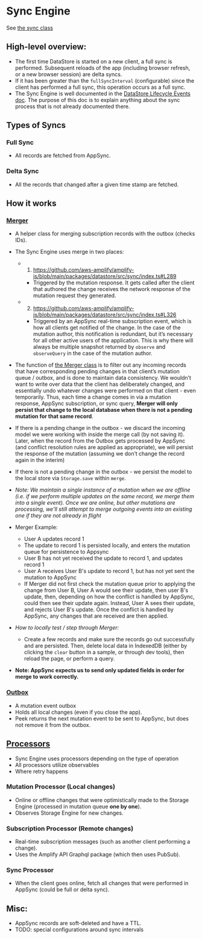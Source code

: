 # Sync Engine

See [the sync class](packages/datastore/src/sync/index.ts)

## High-level overview:
- The first time DataStore is started on a new client, a full sync is performed. Subsequent reloads of the app (including browser refresh, or a new browser session) are delta syncs.
- If it has been greater than the `fullSyncInterval` (configurable) since the client has performed a full sync, this operation occurs as a full sync.
- The Sync Engine is well documented in the [DataStore Lifecycle Events doc](./datastore-lifecycle-events.md). The purpose of this doc is to explain anything about the sync process that is not already documented there.


## Types of Syncs
### Full Sync
- All records are fetched from AppSync.

### Delta Sync
- All the records that changed after a given time stamp are fetched.

## How it works

### [Merger](../src/sync/merger.ts)
- A helper class for merging subscription records with the outbox (checks IDs).
- The Sync Engine uses merge in two places:
	- 1. https://github.com/aws-amplify/amplify-js/blob/main/packages/datastore/src/sync/index.ts#L289
		- Triggered by the mutation response. It gets called after the client that authored the change receives the network response of the mutation request they generated.
	- 2. https://github.com/aws-amplify/amplify-js/blob/main/packages/datastore/src/sync/index.ts#L326
		- Triggered by an AppSync real-time subscription event, which is how all clients get notified of the change. In the case of the mutation author, this notification is redundant, but it’s necessary for all other active users of the application. This is why there will always be multiple snapshot returned by `observe` and `observeQuery` in the case of the mutation author.

- The function of [the Merger class](../src/sync/merger.ts) is to filter out any incoming records that have corresponding pending changes in that client’s mutation queue / outbox, and is done to maintain data consistency. We wouldn’t want to write over data that the client has deliberately changed, and essentially undo whatever changes were performed on that client - even temporarily. Thus, each time a change comes in via a mutation response, AppSync subscription, or sync query, **Merger will only persist that change to the local database when there is not a pending mutation for that same record**.
- If there is a pending change in the outbox - we discard the incoming model we were working with inside the merge call (by not saving it). Later, when the record from the Outbox gets processed by AppSync (and conflict resolution rules are applied as appropriate), we will persist the response of the mutation (assuming we don’t change the record again in the interim)
- If there is not a pending change in the outbox - we persist the model to the local store via `Storage.save` within `merge`.
- _Note: We maintain a single instance of a mutation when we are offline (i.e. if we perform multiple updates on the same record, we merge them into a single event). Once we are online, but other mutations are processing, we'll still attempt to merge outgoing events into an existing one if they are not already in flight_
- Merger Example:
	- User A updates record 1
	- The update to record 1 is persisted locally, and enters the mutation queue for persistence to Appsync
	- User B has not yet received the update to record 1, and updates record 1
	- User A receives User B's update to record 1, but has not yet sent the mutation to AppSync
	- If Merger did not first check the mutation queue prior to applying the change from User B, User A would see their update, then user B's update, then, depending on how the conflict is handled by AppSync, could then see their update again. Instead, User A sees their update, and rejects User B's update. Once the conflict is handled by AppSync, any changes that are received are then applied.
- *How to locally test / step through Merger:* 
	- Create a few records and make sure the records go out successfully and are persisted. Then, delete local data in IndexedDB (either by clicking the `clear` button in a sample, or through dev tools), then reload the page, or perform a query.
- **Note: AppSync expects us to send only updated fields in order for merge to work correctly.**

### [Outbox]((../src/sync/outbox.ts))
- A mutation event outbox
- Holds all local changes (even if you close the app). 
- Peek returns the next mutation event to be sent to AppSync, but does not remove it from the outbox.

## [Processors](../src/sync/processors)
- Sync Engine uses processors depending on the type of operation
- All processors utilize observables
- Where retry happens

### Mutation Processor (Local changes)
- Online or offline changes that were optimistically made to the Storage Engine (processed in mutation queue **one by one**).
- Observes Storage Engine for new changes.

### Subscription Processor (Remote changes)
- Real-time subscription messages (such as another client performing a change).
- Uses the Amplify API Graphql package (which then uses PubSub).
### Sync Processor
- When the client goes online, fetch all changes that were performed in AppSync (could be full or delta sync).

## Misc:
- AppSync records are soft-deleted and have a TTL. 
- TODO: special configurations around sync intervals